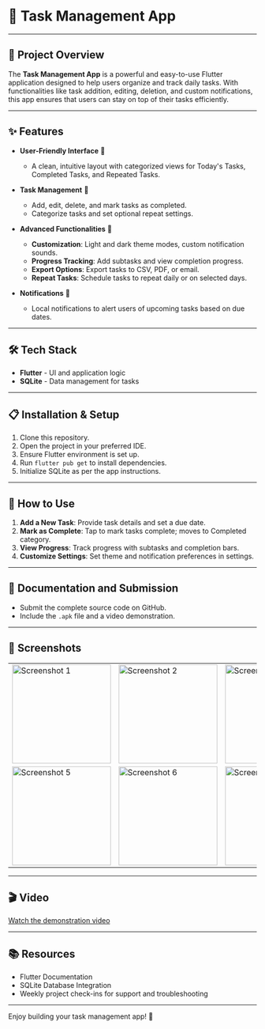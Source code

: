 # 📱 Task Management App

---

## 🎯 Project Overview
The **Task Management App** is a powerful and easy-to-use Flutter application designed to help users organize and track daily tasks. With functionalities like task addition, editing, deletion, and custom notifications, this app ensures that users can stay on top of their tasks efficiently.

---

## ✨ Features

- **User-Friendly Interface** 🌈
  - A clean, intuitive layout with categorized views for Today's Tasks, Completed Tasks, and Repeated Tasks.

- **Task Management** 📝
  - Add, edit, delete, and mark tasks as completed.
  - Categorize tasks and set optional repeat settings.

- **Advanced Functionalities** 🚀
  - **Customization**: Light and dark theme modes, custom notification sounds.
  - **Progress Tracking**: Add subtasks and view completion progress.
  - **Export Options**: Export tasks to CSV, PDF, or email.
  - **Repeat Tasks**: Schedule tasks to repeat daily or on selected days.

- **Notifications** 🔔
  - Local notifications to alert users of upcoming tasks based on due dates.

---

## 🛠️ Tech Stack

- **Flutter** - UI and application logic
- **SQLite** - Data management for tasks

---

## 📋 Installation & Setup

1. Clone this repository.
2. Open the project in your preferred IDE.
3. Ensure Flutter environment is set up.
4. Run `flutter pub get` to install dependencies.
5. Initialize SQLite as per the app instructions.

---

## 🧩 How to Use

1. **Add a New Task**: Provide task details and set a due date.
2. **Mark as Complete**: Tap to mark tasks complete; moves to Completed category.
3. **View Progress**: Track progress with subtasks and completion bars.
4. **Customize Settings**: Set theme and notification preferences in settings.

---

## 📝 Documentation and Submission

- Submit the complete source code on GitHub.
- Include the `.apk` file and a video demonstration.

---

## 📸 Screenshots

<table>
  <tr>
    <td><img src="https://github.com/user-attachments/assets/3ed8a149-49a8-44b3-9871-6cf8a8fe6c71" alt="Screenshot 1" width="200"/></td>
    <td><img src="https://github.com/user-attachments/assets/58f92a9e-a6a7-4a98-a721-614f73057fdf" alt="Screenshot 2" width="200"/></td>
    <td><img src="https://github.com/user-attachments/assets/3e8cfc82-6b0d-4bf6-a1cf-761a7d138731" alt="Screenshot 3" width="200"/></td>
     <td><img src="https://github.com/user-attachments/assets/7f2cb956-d0f3-488c-ad36-410d4f9b20de" alt="Screenshot 4" width="200"/></td>
  </tr>
  <tr>
    <td><img src="https://github.com/user-attachments/assets/b5c4667b-f395-48f9-914d-53347b338c83" alt="Screenshot 5" width="200"/></td>
    <td><img src="https://github.com/user-attachments/assets/5c1b1a6d-1a53-42aa-a867-5eb2f4cdeb0b" alt="Screenshot 6" width="200"/></td>
       <td><img src="https://github.com/user-attachments/assets/a74434b4-4119-4823-973d-5c25e9ac4961" alt="Screenshot 7" width="200"/></td>
    <td><img src="https://github.com/user-attachments/assets/0e28100d-fd44-41bf-b198-305ef4a2100d" alt="Screenshot 8" width="200"/></td>
  </tr>

 
</table>

---
## 🎬 Video

[Watch the demonstration video](https://github.com/user-attachments/assets/78708bc1-4c55-46ae-a02f-cb931793d213)

---

## 📚 Resources
- Flutter Documentation
- SQLite Database Integration
- Weekly project check-ins for support and troubleshooting

---

Enjoy building your task management app! 🚀
